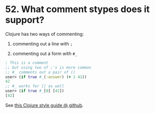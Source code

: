 # 52. What comment stypes does it support?


Clojure has two ways of commenting:

1.  commenting out a line with `;`

2.  commenting out a form with `#_`


``` clj
; This is a comment
;; but using two of ;'s is more common
;; #_ comments out a pair of ()
user> (if true #_(:answer) (+ 1 41))
42
;; #_ works for [] as well
user> (if true #_[0] [42])
[42]
```

See [this Clojure style guide @ github](https://github.com/bbatsov/clojure-style-guide).
